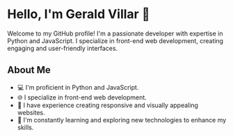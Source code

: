 # Hello, I'm Gerald Villar 👋

Welcome to my GitHub profile! I'm a passionate developer with expertise in Python and JavaScript. I specialize in front-end web development, creating engaging and user-friendly interfaces.

## About Me

- 💻 I'm proficient in Python and JavaScript.
- 🌐 I specialize in front-end web development.
- 🎨 I have experience creating responsive and visually appealing websites.
- 🌱 I'm constantly learning and exploring new technologies to enhance my skills.



